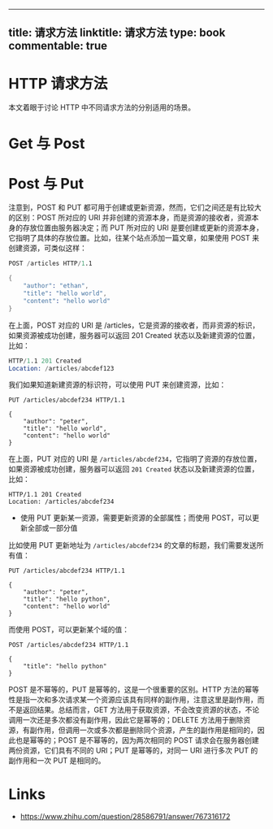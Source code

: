 
---
title: 请求方法
linktitle: 请求方法
type: book
commentable: true
---

# HTTP 请求方法

本文着眼于讨论 HTTP 中不同请求方法的分别适用的场景。

# Get 与 Post

# Post 与 Put

注意到，POST 和 PUT 都可用于创建或更新资源，然而，它们之间还是有比较大的区别：POST 所对应的 URI 并非创建的资源本身，而是资源的接收者，资源本身的存放位置由服务器决定；而 PUT 所对应的 URI 是要创建或更新的资源本身，它指明了具体的存放位置。比如，往某个站点添加一篇文章，如果使用 POST 来创建资源，可类似这样：

```s
POST /articles HTTP/1.1

{
    "author": "ethan",
    "title": "hello world",
    "content": "hello world"
}
```

在上面，POST 对应的 URI 是 /articles，它是资源的接收者，而非资源的标识，如果资源被成功创建，服务器可以返回 201 Created 状态以及新建资源的位置，比如：

```s
HTTP/1.1 201 Created
Location: /articles/abcdef123
```

我们如果知道新建资源的标识符，可以使用 PUT 来创建资源，比如：

```
PUT /articles/abcdef234 HTTP/1.1

{
    "author": "peter",
    "title": "hello world",
    "content": "hello world"
}
```

在上面，PUT 对应的 URI 是 `/articles/abcdef234`，它指明了资源的存放位置，如果资源被成功创建，服务器可以返回 `201 Created` 状态以及新建资源的位置，比如：

```
HTTP/1.1 201 Created
Location: /articles/abcdef234
```

- 使用 PUT 更新某一资源，需要更新资源的全部属性；而使用 POST，可以更新全部或一部分值

比如使用 PUT 更新地址为 `/articles/abcdef234` 的文章的标题，我们需要发送所有值：

```
PUT /articles/abcdef234 HTTP/1.1

{
    "author": "peter",
    "title": "hello python",
    "content": "hello world"
}
```

而使用 POST，可以更新某个域的值：

```
POST /articles/abcdef234 HTTP/1.1

{
    "title": "hello python"
}
```

POST 是不幂等的，PUT 是幂等的，这是一个很重要的区别。HTTP 方法的幂等性是指一次和多次请求某一个资源应该具有同样的副作用，注意这里是副作用，而不是返回结果。总结而言，GET 方法用于获取资源，不会改变资源的状态，不论调用一次还是多次都没有副作用，因此它是幂等的；DELETE 方法用于删除资源，有副作用，但调用一次或多次都是删除同个资源，产生的副作用是相同的，因此也是幂等的；POST 是不幂等的，因为两次相同的 POST 请求会在服务器创建两份资源，它们具有不同的 URI；PUT 是幂等的，对同一 URI 进行多次 PUT 的副作用和一次 PUT 是相同的。

# Links

- https://www.zhihu.com/question/28586791/answer/767316172

    